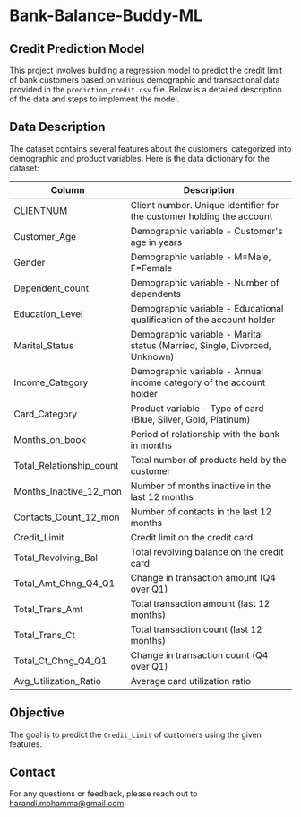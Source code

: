# Bank-Balance-Buddy-ML
## Credit Prediction Model

This project involves building a regression model to predict the credit limit of bank customers based on various demographic and transactional data provided in the `prediction_credit.csv` file. Below is a detailed description of the data and steps to implement the model.

## Data Description

The dataset contains several features about the customers, categorized into demographic and product variables. Here is the data dictionary for the dataset:

| Column                  | Description                                                |
|-------------------------|------------------------------------------------------------|
| CLIENTNUM               | Client number. Unique identifier for the customer holding the account |
| Customer_Age            | Demographic variable - Customer's age in years             |
| Gender                  | Demographic variable - M=Male, F=Female                    |
| Dependent_count         | Demographic variable - Number of dependents                |
| Education_Level         | Demographic variable - Educational qualification of the account holder |
| Marital_Status          | Demographic variable - Marital status (Married, Single, Divorced, Unknown) |
| Income_Category         | Demographic variable - Annual income category of the account holder |
| Card_Category           | Product variable - Type of card (Blue, Silver, Gold, Platinum) |
| Months_on_book          | Period of relationship with the bank in months             |
| Total_Relationship_count| Total number of products held by the customer              |
| Months_Inactive_12_mon  | Number of months inactive in the last 12 months            |
| Contacts_Count_12_mon   | Number of contacts in the last 12 months                   |
| Credit_Limit            | Credit limit on the credit card                            |
| Total_Revolving_Bal     | Total revolving balance on the credit card                 |
| Total_Amt_Chng_Q4_Q1    | Change in transaction amount (Q4 over Q1)                  |
| Total_Trans_Amt         | Total transaction amount (last 12 months)                  |
| Total_Trans_Ct          | Total transaction count (last 12 months)                   |
| Total_Ct_Chng_Q4_Q1     | Change in transaction count (Q4 over Q1)                   |
| Avg_Utilization_Ratio   | Average card utilization ratio                             |

## Objective

The goal is to predict the `Credit_Limit` of customers using the given features.

## Contact

For any questions or feedback, please reach out to harandi.mohamma@gmail.com.

